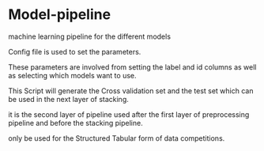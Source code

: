 # Model-pipeline
machine learning pipeline for the different models

Config file is used to set the parameters.

These parameters are involved from setting the label and id columns as well as selecting which models want to use.

This Script will generate the Cross validation set and the test set which can be used in the next layer of stacking.

it is the second layer of pipeline used after the first layer of preprocessing pipeline and before the stacking pipeline.

only be used for the Structured Tabular form of data competitions.
